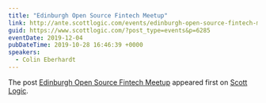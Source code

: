 ```yaml
---
title: "Edinburgh Open Source Fintech Meetup"
link: http://ante.scottlogic.com/events/edinburgh-open-source-fintech-meetup/
guid: https://www.scottlogic.com/?post_type=events&p=6285
eventDate: 2019-12-04
pubDateTime: 2019-10-28 16:46:39 +0000
speakers:
  - Colin Eberhardt
---
```


<p>The post <a rel="nofollow" href="http://ante.scottlogic.com/events/edinburgh-open-source-fintech-meetup/">Edinburgh Open Source Fintech Meetup</a> appeared first on <a rel="nofollow" href="http://ante.scottlogic.com">Scott Logic</a>.</p>